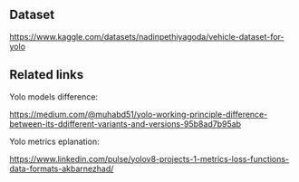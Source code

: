 ## Dataset
https://www.kaggle.com/datasets/nadinpethiyagoda/vehicle-dataset-for-yolo

## Related links
Yolo models difference:

https://medium.com/@muhabd51/yolo-working-principle-difference-between-its-ddifferent-variants-and-versions-95b8ad7b95ab

Yolo metrics eplanation:

https://www.linkedin.com/pulse/yolov8-projects-1-metrics-loss-functions-data-formats-akbarnezhad/
